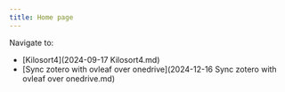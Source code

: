 ```yaml
---
title: Home page
---
```


Navigate to:
- [Kilosort4](2024-09-17 Kilosort4.md)
- [Sync zotero with ovleaf over onedrive](2024-12-16 Sync zotero with ovleaf over onedrive.md)
